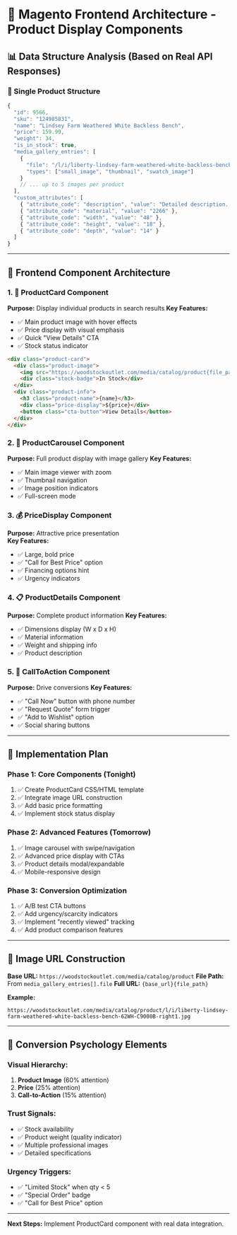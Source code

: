 # 🛒 Magento Frontend Architecture - Product Display Components

## 📊 **Data Structure Analysis** (Based on Real API Responses)

### **🎯 Single Product Structure**
```javascript
{
  "id": 9566,
  "sku": "124985831", 
  "name": "Lindsey Farm Weathered White Backless Bench",
  "price": 159.99,
  "weight": 34,
  "is_in_stock": true,
  "media_gallery_entries": [
    {
      "file": "/l/i/liberty-lindsey-farm-weathered-white-backless-bench-62WH-C9000B-right1.jpg",
      "types": ["small_image", "thumbnail", "swatch_image"]
    }
    // ... up to 5 images per product
  ],
  "custom_attributes": [
    { "attribute_code": "description", "value": "Detailed description..." },
    { "attribute_code": "material", "value": "2266" },
    { "attribute_code": "width", "value": "48" },
    { "attribute_code": "height", "value": "18" },
    { "attribute_code": "depth", "value": "14" }
  ]
}
```

---

## 🎨 **Frontend Component Architecture**

### **1. 🏪 ProductCard Component**
**Purpose:** Display individual products in search results
**Key Features:**
- ✅ Main product image with hover effects
- ✅ Price display with visual emphasis  
- ✅ Quick "View Details" CTA
- ✅ Stock status indicator

```html
<div class="product-card">
  <div class="product-image">
    <img src="https://woodstockoutlet.com/media/catalog/product{file_path}" />
    <div class="stock-badge">In Stock</div>
  </div>
  <div class="product-info">
    <h3 class="product-name">{name}</h3>
    <div class="price-display">${price}</div>
    <button class="cta-button">View Details</button>
  </div>
</div>
```

### **2. 🎠 ProductCarousel Component**  
**Purpose:** Full product display with image gallery
**Key Features:**
- ✅ Main image viewer with zoom
- ✅ Thumbnail navigation
- ✅ Image position indicators
- ✅ Full-screen mode

### **3. 💰 PriceDisplay Component**
**Purpose:** Attractive price presentation  
**Key Features:**
- ✅ Large, bold price
- ✅ "Call for Best Price" option
- ✅ Financing options hint
- ✅ Urgency indicators

### **4. 📋 ProductDetails Component**
**Purpose:** Complete product information
**Key Features:**
- ✅ Dimensions display (W x D x H)
- ✅ Material information
- ✅ Weight and shipping info
- ✅ Product description

### **5. 🛒 CallToAction Component**
**Purpose:** Drive conversions
**Key Features:**
- ✅ "Call Now" button with phone number
- ✅ "Request Quote" form trigger
- ✅ "Add to Wishlist" option
- ✅ Social sharing buttons

---

## 🚀 **Implementation Plan**

### **Phase 1: Core Components (Tonight)**
1. ✅ Create ProductCard CSS/HTML template
2. ✅ Integrate image URL construction
3. ✅ Add basic price formatting
4. ✅ Implement stock status display

### **Phase 2: Advanced Features (Tomorrow)**  
1. ✅ Image carousel with swipe/navigation
2. ✅ Advanced price display with CTAs
3. ✅ Product details modal/expandable
4. ✅ Mobile-responsive design

### **Phase 3: Conversion Optimization**
1. ✅ A/B test CTA buttons
2. ✅ Add urgency/scarcity indicators  
3. ✅ Implement "recently viewed" tracking
4. ✅ Add product comparison features

---

## 📱 **Image URL Construction**

**Base URL:** `https://woodstockoutlet.com/media/catalog/product`
**File Path:** From `media_gallery_entries[].file` 
**Full URL:** `{base_url}{file_path}`

**Example:** 
```
https://woodstockoutlet.com/media/catalog/product/l/i/liberty-lindsey-farm-weathered-white-backless-bench-62WH-C9000B-right1.jpg
```

---

## 🎯 **Conversion Psychology Elements**

### **Visual Hierarchy:**
1. **Product Image** (60% attention)
2. **Price** (25% attention) 
3. **Call-to-Action** (15% attention)

### **Trust Signals:**
- ✅ Stock availability
- ✅ Product weight (quality indicator)
- ✅ Multiple professional images
- ✅ Detailed specifications

### **Urgency Triggers:**
- ✅ "Limited Stock" when qty < 5
- ✅ "Special Order" badge
- ✅ "Call for Best Price" option

---

**Next Steps:** Implement ProductCard component with real data integration.
